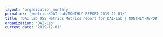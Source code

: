 ```yaml
---
layout: 'organization_monthly'
permalink: '/metrics/DAI-Lab/MONTHLY-REPORT-2019-12-01/'
title: 'DAI Lab OSS Metrics Metrics report for DAI-Lab | MONTHLY-REPORT-2019-12-01'
organization: 'DAI-Lab'
current_date: '2019-12-01'
---
```

